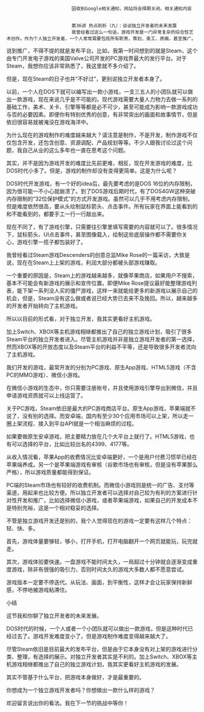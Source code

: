 
                            
                            因收到Google相关通知，网站将会择期关闭。相关通知内容
                            
                            
                            第36讲 热点剖析（九）：谈谈独立开发者的未来发展
                            我曾经看过这么一句话，游戏开发是一门异常复杂的综合性艺术创作。作为个人独立开发者，一个人常常需要包揽所有职责，策划、美工、原画，甚至推广。

说到推广，不得不提的就是发布平台。比如，我第一时间想到的就是Steam，这个由专门开发电子游戏的美国Valve公司开发的PC游戏界最大的发行平台。对于Steam，我想你应该非常熟悉了，我这里就不多介绍了。

但是，现在Steam的日子也并“不好过”，更别说独立开发者本身了。

以前，一个人在DOS下就可以编写出一款小游戏，一支三五人的小团队就可以做出一款游戏，现在来说几乎是不可能的。现代游戏需要大量人力物力去做一系列的基础工作，美术、关卡、引擎等等都是必不可少，甚至可能成为影响一款游戏成功与否的必要因素。即便你有特别优秀的创意，有非常突出的画面和故事情节，但是依旧很容易就被淹没在游戏海洋中。

为什么现在的游戏制作的难度越来越大？请注意是制作，不是开发，制作游戏不仅仅包含开发，还包含创意、资源调配、产品规划等等。不少人跟我讨论过这个问题，我自己从业的这么多年也一直在思考这个问题。

其实，并不是因为游戏开发的难度比先前更难，相反，现在开发游戏的难度，比DOS时代小多了。但是，游戏的制作却没有变得更简单。这是为什么呢？

DOS时代开发游戏，有一个好的idea后，最先要考虑的是DOS 16位的内存限制，因为很可能一不小心就崩溃了。到了DOS游戏后期时代，有了DOS4GW这种突破内存限制的“32位保护模式”的方式开发游戏。虽然可以几乎不用考虑内存限制，但是难度依然很高，要从头绘制鼠标箭头、点击事件。所有玩家在界面上能看到的和不能看到的，都要手工一行一行敲出来。

现在不同了，有了游戏引擎，只需要往引擎里填写需要的内容就可以了。很多情况下，鼠标箭头、UI点击事件，甚至图像载入，绘制这些底层操作都不需要你关心，游戏引擎一揽子都包装好了。

我曾经看过Steam游戏Descenders的创意总监Mike Rose的一篇采访，大致是说，现在在Steam上上架的游戏，利润大部分都被头部游戏赚取。

一个重要的原因是，Steam上的游戏越来越多，就像苹果商店，如果用户不搜索，基本不可能会有新游戏的展示和宣传位置。即便Mike Rose提议最好能整理游戏列表，能下架一系列没人买的僵尸游戏，这样一来就能给更多的新游戏以展示自己的机会，但是，Steam没有这么做或者说已经大势已去来不及挽回。所以，越来越多的开发者开始转向了主机游戏。

所以以目前的形式看，对于独立开发，我其实更看好主机游戏。

加上Switch、XBOX等主机游戏相继都推出了自己的独立游戏计划，吸引了很多Steam平台的独立开发者进入。尽管主机游戏并非是独立游戏开发者的第一选择，然而XBOX等的开放态度以及Steam平台的利益不平等，还是导致很多开发者流向了主机游戏。

我们开发的游戏，最常开发的分别为PC游戏、原生App游戏、HTML5游戏（不含PC的MMO游戏）、微信小游戏。

在微信小游戏的生态中，你只需要注册账号，并且使用游戏引擎导出到微信，并且申请游戏资质就可以上线运营了。

关于PC游戏，Steam依旧是最大的PC游戏商店平台。原生App游戏，苹果端就不说了，没有别的选择。而安卓端，国内有至少30个应用市场可以上架，所以走一圈上架流程、接入到平台API就是一个相当麻烦的过程。

如果要做原生安卓游戏，把主要精力放在几个大平台上就行了。HTML5游戏，也有可以选择的平台，比如比较出名的4399、4177等。

从收入情况看，苹果App的收费情况比安卓端更好，一个是用户付费习惯早已经在苹果端养成。另一个是苹果端游戏有审核（谷歌市场也有审核，但是没有苹果那么严格），所以游戏质量都能得到保证。

PC端的Steam市场也有较好的收费机制。而微信小游戏则是统一的广告、支付等渠道，用起来也比较方便。所以独立开发者可以选择对自己较为有利的方案进行针对性开发和推广，比如选择微信小游戏，或者苹果端游戏，如果自己的开发成本不是特别充裕，这是一个相对稳妥的选择。

不管是独立游戏开发还是别的，我个人觉得现在的游戏一定要有这样几个特点：轻、快、多。

首先，游戏体量要够轻，够小，打开手机，打开电脑翻开一个网页就能玩，玩完就走。

其次，游戏体验要快速。一盘游戏不能时间太久，一局超过十分钟就会逐渐变成重度游戏，除非有很强的吸引力，否则时间太久的游戏大多数人都不愿意尝试。

游戏版本一定要不停迭代。从玩法、画面，到平衡性，这样才会让玩家保持新鲜感，不停地被游戏粘滞住。

小结

这节我和你聊了独立开发者的未来发展。


DOS时代的时候，一个人或者一个小团队就可以做出一款游戏，但是这种时代已经过去了。游戏开发难度变小了，但是游戏制作难度变得越来越大了。

尽管Steam依旧是目前最大的发布平台，但是由于它本身没有对上架的游戏进行分类、整理，有选择的展示。对独立开发者其实是不利的。加上Switch、XBOX等主机游戏相继都推出了自己的独立游戏计划，我其实更看好主机游戏的发展。

其实不管基于什么平台，把游戏本身做好，才是最重要的。


你想成为一个独立游戏开发者吗？你想做出一款什么样的游戏？

欢迎留言说出你的看法。我在下一节的挑战中等你！

                        
                        
                            